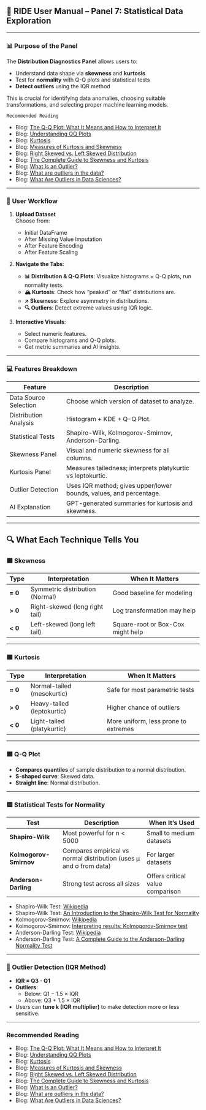 ## 📘 RIDE User Manual – Panel 7: **Statistical Data Exploration**

---
### 📊 **Purpose of the Panel**

The **Distribution Diagnostics Panel** allows users to:
- Understand data shape via **skewness** and **kurtosis**
- Test for **normality** with Q-Q plots and statistical tests
- **Detect outliers** using the IQR method

This is crucial for identifying data anomalies, choosing suitable transformations, and selecting proper machine learning models.

`Recommended Reading`

- Blog: <a href="https://www.datacamp.com/tutorial/qq-plot" target="_blank" rel="noopener noreferrer">The Q-Q Plot: What It Means and How to Interpret It</a>
- Blog: <a href="https://library.virginia.edu/data/articles/understanding-q-q-plots" target="_blank" rel="noopener noreferrer">Understanding QQ Plots</a>
- Blog: <a href="https://www.sciencedirect.com/topics/earth-and-planetary-sciences/kurtosis" target="_blank" rel="noopener noreferrer">Kurtosis</a>
- Blog: <a href="https://www.itl.nist.gov/div898/handbook/eda/section3/eda35b.htm#:~:text=Kurtosis%20is%20a%20measure%20of,would%20be%20the%20extreme%20case." target="_blank" rel="noopener noreferrer">Measures of Kurtosis and Skewness</a>
- Blog: <a href="https://www.investopedia.com/terms/s/skewness.asp#:~:text=a%20probability%20distribution.-,What%20Is%20Skewness%3F,the%20bell%20curve%20is%20skewed." target="_blank" rel="noopener noreferrer">Right Skewed vs. Left Skewed Distribution</a>
- Blog: <a href="https://www.simplilearn.com/tutorials/statistics-tutorial/skewness-and-kurtosis" target="_blank" rel="noopener noreferrer">The Complete Guide to Skewness and Kurtosis</a>
- Blog: <a href="https://careerfoundry.com/en/blog/data-analytics/what-is-an-outlier/" target="_blank" rel="noopener noreferrer">What Is an Outlier?</a>
- Blog: <a href="https://www.itl.nist.gov/div898/handbook/prc/section1/prc16.htm#:~:text=An%20outlier%20is%20an%20observation,what%20will%20be%20considered%20abnormal." target="_blank" rel="noopener noreferrer">What are outliers in the data?</a>
- Blog: <a href="https://www.coursera.org/articles/what-are-outliers" target="_blank" rel="noopener noreferrer">What Are Outliers in Data Sciences?</a>


---
### 🧭 **User Workflow**

1. **Upload Dataset**  
    Choose from:
    - Initial DataFrame
    - After Missing Value Imputation
    - After Feature Encoding
    - After Feature Scaling

2. **Navigate the Tabs**:
    - **📊 Distribution & Q-Q Plots**: Visualize histograms + Q-Q plots, run normality tests.
    - **🏔️ Kurtosis**: Check how “peaked” or “flat” distributions are.
    - **↗️ Skewness**: Explore asymmetry in distributions.
    - **🔍 Outliers**: Detect extreme values using IQR logic.

3. **Interactive Visuals**:
    - Select numeric features.
    - Compare histograms and Q-Q plots.
    - Get metric summaries and AI insights.

---
### 💻 Features Breakdown

|Feature|Description|
|---|---|
|Data Source Selection|Choose which version of dataset to analyze.|
|Distribution Analysis|Histogram + KDE + Q-Q Plot.|
|Statistical Tests|Shapiro-Wilk, Kolmogorov-Smirnov, Anderson-Darling.|
|Skewness Panel|Visual and numeric skewness for all columns.|
|Kurtosis Panel|Measures tailedness; interprets platykurtic vs leptokurtic.|
|Outlier Detection|Uses IQR method; gives upper/lower bounds, values, and percentage.|
|AI Explanation|GPT-generated summaries for kurtosis and skewness.|

---
## 🔍 What Each Technique Tells You

### 🟩 Skewness

| Type    | Interpretation                  | When It Matters                   |
| ------- | ------------------------------- | --------------------------------- |
| **= 0** | Symmetric distribution (Normal) | Good baseline for modeling        |
| **> 0** | Right-skewed (long right tail)  | Log transformation may help       |
| **< 0** | Left-skewed (long left tail)    | Square-root or Box-Cox might help |

---
### 🟪 Kurtosis

| Type    | Interpretation             | When It Matters                      |
| ------- | -------------------------- | ------------------------------------ |
| **≈ 0** | Normal-tailed (mesokurtic) | Safe for most parametric tests       |
| **> 0** | Heavy-tailed (leptokurtic) | Higher chance of outliers            |
| **< 0** | Light-tailed (platykurtic) | More uniform, less prone to extremes |

---
### 🟥 Q-Q Plot

- **Compares quantiles** of sample distribution to a normal distribution.
- **S-shaped curve**: Skewed data.
- **Straight line**: Normal distribution.

---
### 🟨 Statistical Tests for Normality

| Test                   | Description                                                        | When It’s Used                   |
| ---------------------- | ------------------------------------------------------------------ | -------------------------------- |
| **Shapiro-Wilk**       | Most powerful for n < 5000                                         | Small to medium datasets         |
| **Kolmogorov-Smirnov** | Compares empirical vs normal distribution (uses μ and σ from data) | For larger datasets              |
| **Anderson-Darling**   | Strong test across all sizes                                       | Offers critical value comparison |


- Shapiro-Wilk Test: <a href="https://en.wikipedia.org/wiki/Shapiro%E2%80%93Wilk_test" target="_blank" rel="noopener noreferrer">Wikipedia</a>
- Shapiro-Wilk Test: <a href="https://builtin.com/data-science/shapiro-wilk-test" target="_blank" rel="noopener noreferrer">An Introduction to the Shapiro-Wilk Test for Normality</a>
- Kolmogorov-Smirnov: <a href="https://en.wikipedia.org/wiki/Kolmogorov%E2%80%93Smirnov_test" target="_blank" rel="noopener noreferrer">Wikipedia</a>
- Kolmogorov-Smirnov: <a href="https://www.graphpad.com/guides/prism/latest/statistics/interpreting_results_kolmogorov-smirnov_test.htm" target="_blank" rel="noopener noreferrer">Interpreting results: Kolmogorov-Smirnov test</a>
- Anderson-Darling Test: <a href="https://en.wikipedia.org/wiki/Anderson%E2%80%93Darling_test" target="_blank" rel="noopener noreferrer">Wikipedia</a>
- Anderson-Darling Test: <a href="https://www.6sigma.us/six-sigma-in-focus/anderson-darling-normality-test/" target="_blank" rel="noopener noreferrer">A Complete Guide to the Anderson-Darling Normality Test</a>

---
### 🧮 Outlier Detection (IQR Method)

- **IQR = Q3 - Q1**
- **Outliers**:
    - Below: Q1 − 1.5 × IQR
    - Above: Q3 + 1.5 × IQR
- Users can **tune k (IQR multiplier)** to make detection more or less sensitive.

---

### Recommended Reading

- Blog: <a href="https://www.datacamp.com/tutorial/qq-plot" target="_blank" rel="noopener noreferrer">The Q-Q Plot: What It Means and How to Interpret It</a>
- Blog: <a href="https://library.virginia.edu/data/articles/understanding-q-q-plots" target="_blank" rel="noopener noreferrer">Understanding QQ Plots</a>
- Blog: <a href="https://www.sciencedirect.com/topics/earth-and-planetary-sciences/kurtosis" target="_blank" rel="noopener noreferrer">Kurtosis</a>
- Blog: <a href="https://www.itl.nist.gov/div898/handbook/eda/section3/eda35b.htm#:~:text=Kurtosis%20is%20a%20measure%20of,would%20be%20the%20extreme%20case." target="_blank" rel="noopener noreferrer">Measures of Kurtosis and Skewness</a>
- Blog: <a href="https://www.investopedia.com/terms/s/skewness.asp#:~:text=a%20probability%20distribution.-,What%20Is%20Skewness%3F,the%20bell%20curve%20is%20skewed." target="_blank" rel="noopener noreferrer">Right Skewed vs. Left Skewed Distribution</a>
- Blog: <a href="https://www.simplilearn.com/tutorials/statistics-tutorial/skewness-and-kurtosis" target="_blank" rel="noopener noreferrer">The Complete Guide to Skewness and Kurtosis</a>
- Blog: <a href="https://careerfoundry.com/en/blog/data-analytics/what-is-an-outlier/" target="_blank" rel="noopener noreferrer">What Is an Outlier?</a>
- Blog: <a href="https://www.itl.nist.gov/div898/handbook/prc/section1/prc16.htm#:~:text=An%20outlier%20is%20an%20observation,what%20will%20be%20considered%20abnormal." target="_blank" rel="noopener noreferrer">What are outliers in the data?</a>
- Blog: <a href="https://www.coursera.org/articles/what-are-outliers" target="_blank" rel="noopener noreferrer">What Are Outliers in Data Sciences?</a>
